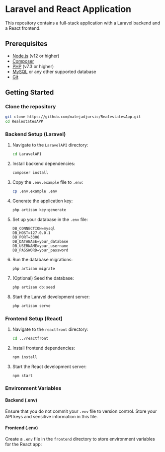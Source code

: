 # Laravel and React Application

This repository contains a full-stack application with a Laravel backend and a React frontend.

## Prerequisites

- [Node.js](https://nodejs.org/) (v12 or higher)
- [Composer](https://getcomposer.org/)
- [PHP](https://www.php.net/) (v7.3 or higher)
- [MySQL](https://www.mysql.com/) or any other supported database
- [Git](https://git-scm.com/)

## Getting Started

### Clone the repository

```sh
git clone https://github.com/matejadjursic/RealestatesApp.git
cd RealestatesAPP
```

### Backend Setup (Laravel)

1. Navigate to the `LaravelAPI` directory:

    ```sh
    cd LaravelAPI
    ```

2. Install backend dependencies:

    ```sh
    composer install
    ```

3. Copy the `.env.example` file to `.env`:

    ```sh
    cp .env.example .env
    ```

4. Generate the application key:

    ```sh
    php artisan key:generate
    ```

5. Set up your database in the `.env` file:

    ```env
    DB_CONNECTION=mysql
    DB_HOST=127.0.0.1
    DB_PORT=3306
    DB_DATABASE=your_database
    DB_USERNAME=your_username
    DB_PASSWORD=your_password
    ```

6. Run the database migrations:

    ```sh
    php artisan migrate
    ```

7. (Optional) Seed the database:

    ```sh
    php artisan db:seed
    ```

8. Start the Laravel development server:

    ```sh
    php artisan serve
    ```

### Frontend Setup (React)

1. Navigate to the `reactfront` directory:

    ```sh
    cd ../reactfront
    ```

2. Install frontend dependencies:

    ```sh
    npm install
    ```

3. Start the React development server:

    ```sh
    npm start
    ```

### Environment Variables

#### Backend (.env)

Ensure that you do not commit your `.env` file to version control. Store your API keys and sensitive information in this file.

#### Frontend (.env)

Create a `.env` file in the `frontend` directory to store environment variables for the React app:




